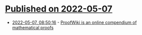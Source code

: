 # [Published on 2022-05-07](index.md)

* [2022-05-07, 08:50:16](https://news.ycombinator.com/item?id=31293073) - [ProofWiki is an online compendium of mathematical proofs](https://proofwiki.org/wiki/Main_Page)
